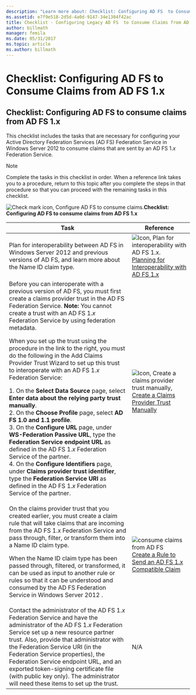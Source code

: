 ```yaml
---
description: "Learn more about: Checklist: Configuring AD FS  to Consume Claims from AD FS 1.x"
ms.assetid: e7f9e518-2d5d-4a0d-9147-34e1304f42ac
title: Checklist - Configuring Legacy AD FS  to Consume Claims from AD FS 1.x
author: billmath
manager: femila
ms.date: 05/31/2017
ms.topic: article
ms.author: billmath
---
```


# Checklist: Configuring AD FS  to Consume Claims from AD FS 1.x


## Checklist: Configuring AD FS to consume claims from AD FS 1.x
This checklist includes the tasks that are necessary for configuring your Active Directory Federation Services \(AD FS\) Federation Service in  Windows Server 2012  to consume claims that are sent by an AD FS 1.*x* Federation Service.

> [!NOTE]
> Complete the tasks in this checklist in order. When a reference link takes you to a procedure, return to this topic after you complete the steps in that procedure so that you can proceed with the remaining tasks in this checklist.

![Check mark icon, Configure AD FS to consume claims.](media/2b05dce3-938f-4168-9b8f-1f4398cbdb9b.gif)**Checklist: Configuring AD FS to consume claims from AD FS 1.x**

|Task|Reference|
|--------|-------------|
|Plan for interoperability between AD FS in  Windows Server 2012  and previous versions of AD FS, and learn more about the Name ID claim type.|![Icon, Plan for interoperability with AD FS 1.x.](media/faa393df-4856-4431-9eda-4f4e5be72a90.gif)[Planning for Interoperability with AD FS 1.x](/previous-versions/windows/it-pro/windows-server-2012-R2-and-2012/ff678040(v=ws.11))|
| Before you can interoperate with a previous version of AD FS, you must first create a claims provider trust in the AD FS Federation Service. **Note:** You cannot create a trust with an AD FS 1.*x* Federation Service by using federation metadata.<p>When you set up the trust using the procedure in the link to the right, you must do the following in the Add Claims Provider Trust Wizard to set up this trust to interoperate with an AD FS 1.*x* Federation Service:<p>1.  On the **Select Data Source** page, select **Enter data about the relying party trust manually**.<br />2.  On the **Choose Profile** page, select **AD FS 1.0 and 1.1 profile**.<br />3.  On the **Configure URL** page, under **WS\-Federation Passive URL**, type the **Federation Service endpoint URL** as defined in the AD FS 1.*x* Federation Service of the partner.<br />4.  On the **Configure Identifiers** page, under **Claims provider trust identifier**, type the **Federation Service URI** as defined in the AD FS 1.*x* Federation Service of the partner.|![Icon, Create a claims provider trust manually,](media/faa393df-4856-4431-9eda-4f4e5be72a90.gif)[Create a Claims Provider Trust Manually](../../ad-fs/operations/Create-a-Claims-Provider-Trust.md)|
| On the claims provider trust that you created earlier, you must create a claim rule that will take claims that are incoming from the AD FS 1.x Federation Service and pass through, filter, or transform them into a Name ID claim type.<p>When the Name ID claim type has been passed through, filtered, or transformed, it can be used as input to another rule or rules so that it can be understood and consumed by the AD FS Federation Service in  Windows Server 2012 .|![consume claims from AD FS](media/faa393df-4856-4431-9eda-4f4e5be72a90.gif)[Create a Rule to Send an AD FS 1.x Compatible Claim](../../ad-fs/operations/Create-a-Rule-to-Send-an-AD-FS-1x-Compatible-Claim.md)|
| Contact the administrator of the AD FS 1.*x* Federation Service and have the administrator of the AD FS 1.*x* Federation Service set up a new resource partner trust. Also, provide that administrator with the Federation Service URI \(in the Federation Service properties\), the Federation Service endpoint URL, and an exported token\-signing certificate file \(with public key only\). The administrator will need these items to set up the trust.|N\/A|
